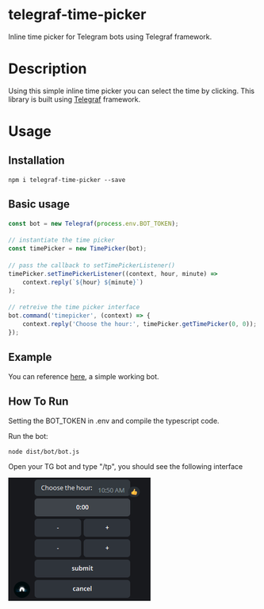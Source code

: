 # telegraf-time-picker

Inline time picker for Telegram bots using Telegraf framework.

# Description

Using this simple inline time picker you can select the time by clicking. This library is built using [Telegraf](https://github.com/telegraf/telegraf) framework.

# Usage

## Installation

```
npm i telegraf-time-picker --save
```

## Basic usage

```typescript
const bot = new Telegraf(process.env.BOT_TOKEN);

// instantiate the time picker
const timePicker = new TimePicker(bot);

// pass the callback to setTimePickerListener()
timePicker.setTimePickerListener((context, hour, minute) =>
    context.reply(`${hour} ${minute}`)
);

// retreive the time picker interface
bot.command('timepicker', (context) => {
    context.reply('Choose the hour:', timePicker.getTimePicker(0, 0));
});
```

## Example

You can reference [here](./src/bot.ts), a simple working bot.

## How To Run

Setting the BOT_TOKEN in .env and compile the typescript code.

Run the bot:
```
node dist/bot/bot.js
```

Open your TG bot and type "/tp", you should see the following interface

<img src="./demo.png">